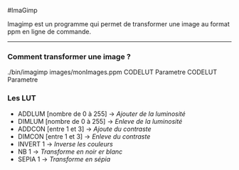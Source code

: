 #ImaGimp

Imagimp est un programme qui permet de transformer une image au format ppm en ligne de commande.

---
### Comment transformer une image ?

./bin/imagimp images/monImages.ppm CODELUT Parametre CODELUT Parametre

### Les LUT ###
* ADDLUM [nombre de 0 à 255] 	-> *Ajouter de la luminosité*
* DIMLUM [nombre de 0 à 255]  -> *Enleve de la luminosité*
* ADDCON [entre 1 et 3]       -> *Ajoute du contraste*
* DIMCON [entre 1 et 3]       -> *Enleve du contraste*
* INVERT 1                    -> *Inverse les couleurs*
* NB 1                        -> *Transforme en noir er blanc*
* SEPIA 1                     -> *Transforme en sépia*
